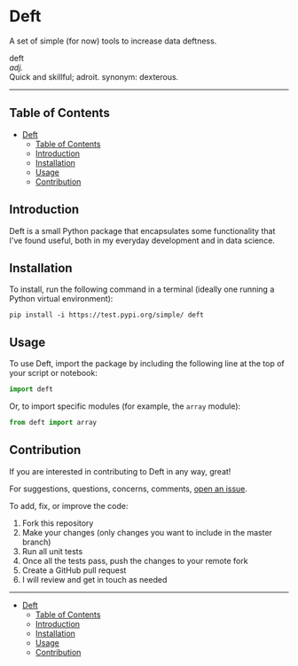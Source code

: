 # Deft

A set of simple (for now) tools to increase data deftness.

deft  
  _adj._  
  Quick and skillful; adroit. synonym: dexterous.

---

## Table of Contents

- [Deft](#deft)
  - [Table of Contents](#table-of-contents)
  - [Introduction](#introduction)
  - [Installation](#installation)
  - [Usage](#usage)
  - [Contribution](#contribution)

## Introduction

Deft is a small Python package that encapsulates some functionality that I've found useful, both in my everyday development and in data science.

## Installation

To install, run the following command in a terminal (ideally one running a Python virtual environment):

    pip install -i https://test.pypi.org/simple/ deft

## Usage

To use Deft, import the package by including the following line at the top of your script or notebook:

```python
import deft
```

Or, to import specific modules (for example, the `array` module):

```python
from deft import array
```

## Contribution

If you are interested in contributing to Deft in any way, great!

For suggestions, questions, concerns, comments, [open an issue](https://github.com/tobias-fyi/deft/issues). 

To add, fix, or improve the code:

1. Fork this repository
2. Make your changes (only changes you want to include in the master branch)
3. Run all unit tests
4. Once all the tests pass, push the changes to your remote fork
5. Create a GitHub pull request
6. I will review and get in touch as needed

---

- [Deft](#deft)
  - [Table of Contents](#table-of-contents)
  - [Introduction](#introduction)
  - [Installation](#installation)
  - [Usage](#usage)
  - [Contribution](#contribution)
